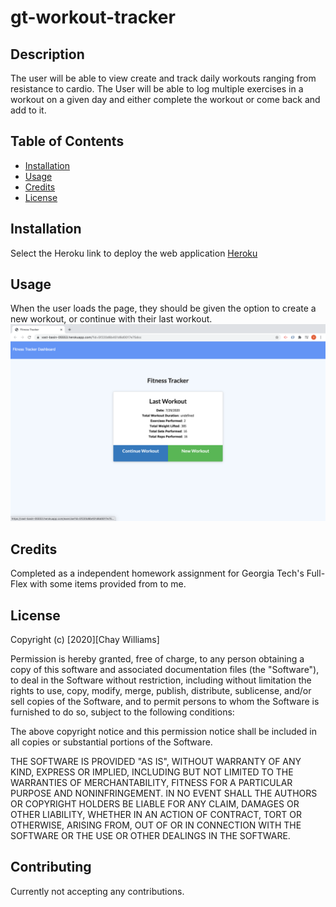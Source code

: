 # gt-workout-tracker


## Description 
The user will be able to view create and track daily workouts ranging from resistance to cardio. The  User will be able to log multiple exercises in a workout on a given day and either complete the workout or come back and add to it.


## Table of Contents



* [Installation](#installation)
* [Usage](#usage)
* [Credits](#credits)
* [License](#license)


## Installation

Select the Heroku link to deploy the web application [Heroku](https://vast-basin-05553.herokuapp.com/)


## Usage 


When the user loads the page, they should be given the option to create a new workout, or continue with their last workout.
![Picture of deployed app](assets/workout.png)


## Credits

Completed as a independent homework assignment for Georgia Tech's Full-Flex with some items provided from to me.



## License

Copyright (c) [2020][Chay Williams]

Permission is hereby granted, free of charge, to any person obtaining a copy of this software and associated documentation files (the "Software"), to deal in the Software without restriction, including without limitation the rights to use, copy, modify, merge, publish, distribute, sublicense, and/or sell copies of the Software, and to permit persons to whom the Software is furnished to do so, subject to the following conditions:

The above copyright notice and this permission notice shall be included in all copies or substantial portions of the Software.

THE SOFTWARE IS PROVIDED "AS IS", WITHOUT WARRANTY OF ANY KIND, EXPRESS OR IMPLIED, INCLUDING BUT NOT LIMITED TO THE WARRANTIES OF MERCHANTABILITY, FITNESS FOR A PARTICULAR PURPOSE AND NONINFRINGEMENT. IN NO EVENT SHALL THE AUTHORS OR COPYRIGHT HOLDERS BE LIABLE FOR ANY CLAIM, DAMAGES OR OTHER LIABILITY, WHETHER IN AN ACTION OF CONTRACT, TORT OR OTHERWISE, ARISING FROM, OUT OF OR IN CONNECTION WITH THE SOFTWARE OR THE USE OR OTHER DEALINGS IN THE SOFTWARE.


## Contributing
Currently not accepting any contributions.


